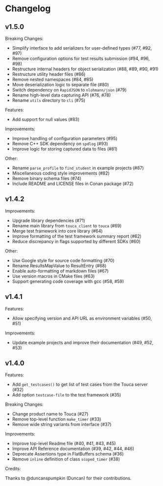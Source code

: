 # Changelog

## v1.5.0

Breaking Changes:

- Simplify interface to add serializers for user-defined types (#77, #92, #97)
- Remove configuration options for test results submission (#94, #96, #98)
- Restructure internal headers for object serialization (#88, #89, #90, #91)
- Restructure utility header files (#86)
- Remove nested namespaces (#84, #85)
- Move deserialization logic to separate file (#80)
- Switch dependency on `RapidJSON` to `nlohmann/json` (#79)
- Rename high-level data capturing API (#76, #78)
- Rename `utils` directory to `cli` (#75)

Features:

- Add support for null values (#83)

Improvements:

- Improve handling of configuration parameters (#95)
- Remove C++ SDK dependency on `spdlog` (#93)
- Improve logic for storing captured data to files (#81)

Other:

- Rename `parse_profile` to `find_student` in example projects (#87)
- Miscellaneous coding style improvements (#82)
- Remove binary schema files (#74)
- Include README and LICENSE files in Conan package (#72)

## v1.4.2

Improvements:

- Upgrade library dependencies (#71)
- Rename main library from `touca_client` to `touca` (#69)
- Merge test framework into core library (#64)
- Improve formatting of the test framework summary report (#62)
- Reduce discrepancy in flags supported by different SDKs (#60)

Other:

- Use Google style for source code formatting (#70)
- Rename ResultsMapValue to ResultEntry (#68)
- Enable auto-formatting of markdown files (#67)
- Use version macros in CMake files (#63)
- Support generating code coverage with gcc (#58, #59)

## v1.4.1

Features:

- Allow specifying version and API URL as environment variables (#50, #51)

Improvements:

- Update example projects and improve their documentation (#49, #52, #53)

## v1.4.0

Features:

- Add `get_testcases()` to get list of test cases from the Touca server (#32)
- Add option `testcase-file` to the test framework (#35)

Breaking Changes:

- Change product name to Touca (#27)
- Remove top-level function `make_timer` (#33)
- Remove wide string variants from interface (#37)

Improvements:

- Improve top-level Readme file (#40, #41, #43, #45)
- Improve API Reference documentation (#39, #42, #44, #46)
- Deprecate Assertions type in FlatBuffers schema (#36)
- Remove `inline` definition of class `scoped_timer` (#38)

Credits:

Thanks to @duncanspumpkin (Duncan) for their contributions.
